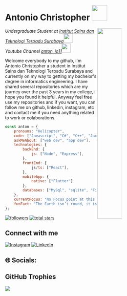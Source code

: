 <h1>Antonio Christopher <img src="https://media.giphy.com/media/VgCDAzcKvsR6OM0uWg/giphy.gif" width="50"></h1>
<img align='right' src="https://media.giphy.com/media/jTNG3RF6EwbkpD4LZx/giphy.gif" width="40%">
<p><em>Undergraduate Student at <a href="https://www.istts.ac.id/">Institut Sains dan Teknologi Terpadu Surabaya</a><img src="https://media.giphy.com/media/fYSnHlufseco8Fh93Z/giphy.gif" width="30"></br>Youtube Channel <a href="https://www.youtube.com/watch?v=dQw4w9WgXcQ&pp=ygUIcmlja3JvbGw%3D">anton_io11</a><img src="https://media.giphy.com/media/WUlplcMpOCEmTGBtBW/giphy.gif" width="30"> 
</em></p>
<p>Welcome everybody to my github, i'm Antonio Christopher a student in Institut Sains dan Teknologi Terpadu Surabaya and currently on my way to getting my bachelor's degree in informatics engineering. I have shared several repositories which are my journey over the past 3 years in my college, i hope you found it helpful. Anyway feel free use my repositories and if you want, you can follow me on github, linkedin, instagram, etc and contact me if you need anything related to work or colaborations.</p>

```javascript
const anton = {
    pronouns: "Helicopter",
    code: ["Javascript", "C#", "C++", "Java", "PHP", "Python", "Dart"],
    askMeAbout: ["web dev", "app dev"],
    technologies: {
        backEnd: {
            js: ["Node", "Express"],
        },
        frontEnd: {
            js/ts: ["React"],
        },
        mobileApp: {
            native: ["Flutter"]
        },
        databases: ["MySql", "sqlite", "Firebase", "Oracle SQL"],
    },
    currentFocus: "No Focus point at this time",
    funFact: "The Earth isn’t round, it isn't flat either"
};
```

<p align="left">
      <a href="https://github.com/AntonioCR11?tab=followers">
         <img alt="followers" title="Follow me on Github" src="https://custom-icon-badges.demolab.com/github/followers/AntonioCR11?color=236ad3&labelColor=1155ba&style=for-the-badge&logo=person-add&label=Follow&logoColor=white"/></a>
      <a href="https://github.com/AntonioCR11?tab=repositories&sort=stargazers">
         <img alt="total stars" title="Total stars on GitHub" src="https://custom-icon-badges.demolab.com/github/stars/AntonioCR11?color=55960c&style=for-the-badge&labelColor=488207&logo=star"/></a>
   </p>

## Connect with me
<p align="left">

[![Instagram](https://img.shields.io/badge/Instagram-%23E4405F.svg?logo=Instagram&logoColor=white)](https://instagram.com/anton_io11) 
[![LinkedIn](https://img.shields.io/badge/LinkedIn-%230077B5.svg?logo=linkedin&logoColor=white)](https://linkedin.com/in/antonio-christopher-6ba341159) 
</p>

## 🌐 Socials:
## GitHub Trophies
![](https://github-profile-trophy.vercel.app/?username=AntonioCR11&theme=radical&no-frame=false&no-bg=true&margin-w=4)

